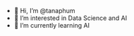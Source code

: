 - 👋 Hi, I’m @tanaphum
- 👀 I’m interested in Data Science and AI
- 🌱 I’m currently learning AI


<!---
tanaphum/tanaphum is a ✨ special ✨ repository because its `README.md` (this file) appears on your GitHub profile.
You can click the Preview link to take a look at your changes.
--->
